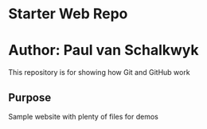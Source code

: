 # Starter Web Repo
# Author:  Paul van Schalkwyk

This repository is for showing how Git and GitHub work

## Purpose

Sample website with plenty of files for demos